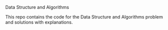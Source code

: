 Data Structure and Algorithms

This repo contains the code for the Data Structure and Algorithms problem and solutions with explanations.
